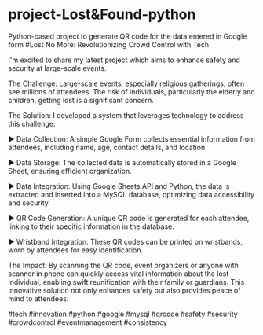 # project-Lost&Found-python
Python-based project to generate QR code for the data entered in Google form
#Lost No More: Revolutionizing Crowd Control with Tech

I'm excited to share my latest project which aims to enhance safety and security at large-scale events.

The Challenge:
Large-scale events, especially religious gatherings, often see millions of attendees. The risk of individuals, particularly the elderly and children, getting lost is a significant concern.

The Solution:
I developed a system that leverages technology to address this challenge:

▶ Data Collection: A simple Google Form collects essential information from attendees, including name, age, contact details, and location.

▶ Data Storage: The collected data is automatically stored in a Google Sheet, ensuring efficient organization.

▶ Data Integration: Using Google Sheets API and Python, the data is extracted and inserted into a MySQL database, optimizing data accessibility and security.

▶ QR Code Generation: A unique QR code is generated for each attendee, linking to their specific information in the database.

▶ Wristband Integration: These QR codes can be printed on wristbands, worn by attendees for easy identification.

The Impact:
By scanning the QR code, event organizers or anyone with scanner in phone can quickly access vital information about the lost individual, enabling swift reunification with their family or guardians. This innovative solution not only enhances safety but also provides peace of mind to attendees.

#tech #innovation #python #google #mysql #qrcode #safety #security #crowdcontrol #eventmanagement #consistency 

